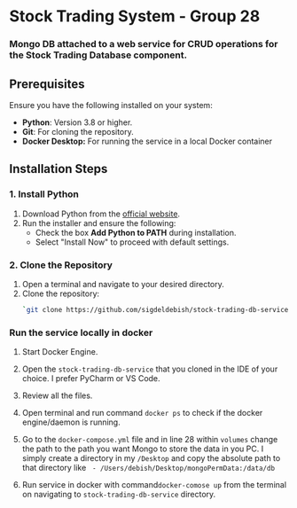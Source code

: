 # Stock Trading System - Group 28 

### Mongo DB attached to a web service for CRUD operations for the Stock Trading Database component. 


## Prerequisites
Ensure you have the following installed on your system:
- **Python**: Version 3.8 or higher.
- **Git**: For cloning the repository.
- **Docker Desktop:** For running the service in a local Docker container


## Installation Steps

### 1. Install Python
1. Download Python from the [official website](https://www.python.org/downloads/).
2. Run the installer and ensure the following:
   - Check the box **Add Python to PATH** during installation.
   - Select "Install Now" to proceed with default settings.

### 2. Clone the Repository
1. Open a terminal and navigate to your desired directory.
2. Clone the repository:
   ```bash
   `git clone https://github.com/sigdeldebish/stock-trading-db-service.git`
   
### Run the service locally in docker

1. Start Docker Engine. 
2. Open the `stock-trading-db-service` that you cloned in the IDE of your choice. I prefer PyCharm or VS Code. 
3. Review all the files. 
4. Open terminal and run command `docker ps` to check if the docker engine/daemon is running. 
5. Go to the `docker-compose.yml` file and in line 28 within `volumes` change the path to the 
    path you want Mongo to store the data in you PC. I simply create a directory in my 
    `/Desktop` and copy the absolute path to that directory like ` - /Users/debish/Desktop/mongoPermData:/data/db`

6. Run service in docker with command`docker-comose up` from the terminal on navigating to `stock-trading-db-service` directory.
